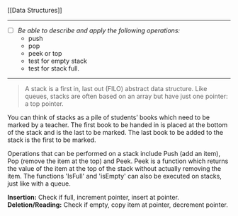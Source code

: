 [[Data Structures]]

---
- [ ] *Be able to describe and apply the following operations:*
	- push
	- pop
	- peek or top
	- test for empty stack
	- test for stack full.
---
>A stack is a first in, last out (FILO) abstract data structure. Like queues, stacks are often based on an array but have just one pointer: a top pointer.

You can think of stacks as a pile of students’ books which need to be marked by a teacher. The first book to be handed in is placed at the bottom of the stack and is the last to be marked. The last book to be added to the stack is the first to be marked. 

Operations that can be performed on a stack include Push​ (add an item), Pop​ (remove the item at the top) and Peek​. Peek​ is a function which returns the value of the item at the top of the stack without actually removing the item. The functions 'IsFull' and 'isEmpty​' can also be executed on stacks, just like with a queue.

**Insertion:** Check if full, increment pointer, insert at pointer.
**Deletion/Reading:** Check if empty, copy item at pointer, decrement pointer.